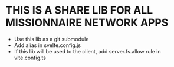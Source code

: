 # THIS IS A SHARE LIB FOR ALL MISSIONNAIRE NETWORK APPS

- Use this lib as a git submodule
- Add alias in svelte.config.js
- If this lib will be used to the client, add server.fs.allow rule in vite.config.ts
